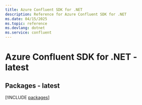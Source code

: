 ```yaml
---
title: Azure Confluent SDK for .NET
description: Reference for Azure Confluent SDK for .NET
ms.date: 04/15/2025
ms.topic: reference
ms.devlang: dotnet
ms.service: confluent
---
```

# Azure Confluent SDK for .NET - latest
## Packages - latest
[!INCLUDE [packages](confluent-index.md)]
